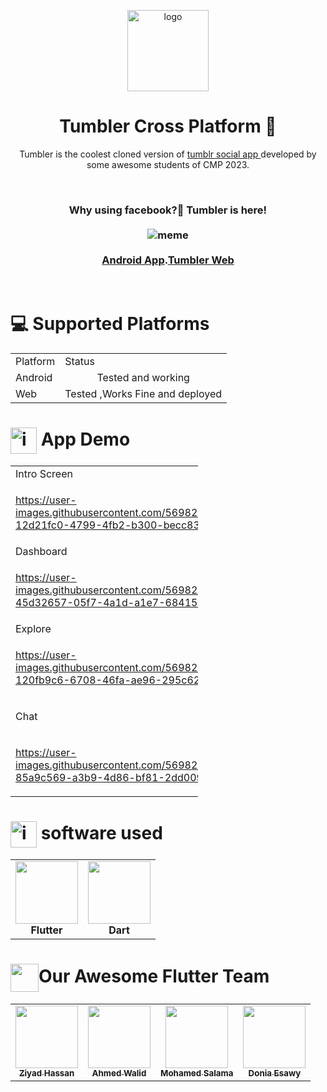 <p align="center">
  <img src="https://i.ibb.co/W51WVrj/logo.png" alt="logo" height="130" />
</p>  
<h1 align="center">
 Tumbler Cross Platform 🤳
  </h1>
 <p align="center">
Tumbler is the coolest cloned version of <a href="https://www.tumblr.com/"> tumblr social app </a> developed by some awesome students of CMP 2023.
 </p>
<br/>
  <h3 align="center" >
  Why using facebook?🤔 Tumbler is here! </br></br>
  <img src="https://c.tenor.com/tX_T48A14BwAAAAM/khaby-really.gif" alt="meme"/>
  </br></br>
   <a href="https://drive.google.com/file/d/1haxn3JmQ8tf4rdUYAw0N9KSYRcSMUSoA/view?usp=sharing"> Android App</a>.<a href="https://fweb.tumbler.social/">Tumbler Web</a>

 </a>
   </h3> 
 </br>
<h1> 
 💻 Supported Platforms
 </h1>
<div display="flex">
  <table width="auto" align="center" >
  <tr>
<td> Platform </td>
   <td> Status </td> 
   </tr>
    <tr>
<td> Android </td>
     <td align="center"> 
     Tested and working
     </td> 
   </tr>
    <tr>
<td> Web </td>
   <td> Tested ,Works Fine and deployed </td> 
  </tr>
   
  </table >
</div>
<H1>
<img src="https://raw.githubusercontent.com/seanprashad/slackmoji/master/emoji/blob/blob-b1nzy-gif.gif" alt="icons8-pacman-48" border="0" width=42px align="center"/> App Demo
 </H1>
   

<table style="table-layout: fixed;
    width: 300px;">
<tr>
<td>
 Intro Screen
 </td>
 <td>
  Intro Carousel
 </td>
 <td>
  Login
 </td>
</tr>

 <tr>

 <td>

https://user-images.githubusercontent.com/56982963/156159605-12d21fc0-4799-4fb2-b300-becc83a23f64.mp4


 </td>
 <td>
  



https://user-images.githubusercontent.com/56982963/156159957-89b0d535-e4d5-4f76-90ff-55b7f22d9134.mp4



 </td>
 <td>
  

https://user-images.githubusercontent.com/56982963/156159786-54d485a3-5f3f-4579-888b-d7796d45cae5.mp4


 </td>
</tr>
 
 <tr>
<td>
 Dashboard
 </td>
 <td>
  Create Posts
 </td>
 <td>
  Posts options
 </td>
 
</tr>
 
 <tr>
<td>
 

https://user-images.githubusercontent.com/56982963/156159994-45d32657-05f7-4a1d-a1e7-684155505427.mp4


 
 </td>
 <td>
  
  
  

https://user-images.githubusercontent.com/56982963/156160053-e308f3fe-db0f-4373-85d6-6756e386061b.mp4


  
  
 </td>
 <td>
  
  
  https://user-images.githubusercontent.com/56982963/156160096-0ec37d40-9774-47c0-9f6a-eb6a1c6cb8ce.mp4

  
  
  
 </td>
 
</tr>
 
 <tr>

 <td>
  Explore
 </td>
 <td>
  Search
 </td>
 <td>
  Tags
 </td>
</tr>
 
 <tr>

 <td>
  
  
  
https://user-images.githubusercontent.com/56982963/156160188-120fb9c6-6708-46fa-ae96-295c624426c2.mp4

 
  
  
  </td>

 <td>
  
  

https://user-images.githubusercontent.com/56982963/156160236-101da0c3-33b0-4f72-b657-c92bd9c89064.mp4


  
 </td>
 <td>
  


https://user-images.githubusercontent.com/56982963/156160307-f99a689e-0e78-4796-9d1e-e8ab8b278f01.mp4


  
 </td>
</tr>
 
  <tr>

 <td>
  
  
  Chat
 
   </td>
   
 <td>
  
  
  Profile
 
   
   </td>
 <td>
 
 error page
 
   </td>
</tr>
 
 <tr>

 <td width=300px>

  
  

https://user-images.githubusercontent.com/56982963/156160388-85a9c569-a3b9-4d86-bf81-2dd009a94b95.mp4


  
  
 </td>

 <td width=300px>




https://user-images.githubusercontent.com/56982963/156160420-21d30827-c2b9-4d6a-abc0-eed3cca48cca.mp4


  
  
  
 </td>
 
  <td width=300px>
  


![error_page](https://user-images.githubusercontent.com/56982963/156162998-d56a7e71-29f9-4da9-b4e5-073d43136c86.jpg)


  
 </td>
</tr>
</table>
 <H1>
<img src="https://raw.githubusercontent.com/seanprashad/slackmoji/master/emoji/blob/blob-bongo-gif.gif" alt="icons8-pacman-48" border="0" width=42px align="center"/> software used
 </H1>
  <table align="center">
  <tr>
   <td align="center"><img src="https://cdn.iconscout.com/icon/free/png-256/flutter-2038877-1720090.png" width="100px;" alt=""/><br /><b>Flutter</b><br />
   </td>
    <td align="center"><img src="https://www.fluttericon.com/logo_dart_192px.svg" width="100px;" alt="" /><br /><b>Dart</b><br />
    </td>
    </tr>
  </table>
 <h1> <img src="https://raw.githubusercontent.com/seanprashad/slackmoji/master/emoji/blob/blob-high-five.png" width=45px  alt="" align="center"/>Our Awesome Flutter Team  
 </h1>
<div align="center">
<table>
  <tr>
    <td align="center"><a href="https://github.com/Ziyadhassan"><img src="https://avatars.githubusercontent.com/u/56728268?v=4" width="100px;" alt=""/><br /><sub><b>Ziyad Hassan</b></sub></a><br />
    </td><td align="center"><a href="https://github.com/Ahmed-walid"><img src="https://avatars.githubusercontent.com/u/62077516?v=4" width="100px;" alt=""/><br /><sub><b>Ahmed Walid</b></sub></a><br />
    </td><td align="center"><a href="https://github.com/Mohammed-Salama"><img src="https://avatars.githubusercontent.com/u/62220722?v=4" width="100px;" alt=""/><br /><sub><b>Mohamed Salama</b></sub></a><br />
    </td> <td align="center"><a href="https://github.com/DoniaEsawi"><img src="https://avatars.githubusercontent.com/u/56982963?s=400&u=53aa0bf3394c2bbedcfc897dd2b97ef7d255faad&v=4" width="100px;" alt=""/><br /><sub><b>Donia Esawy</b></sub></a><br />
    </td>
    </tr>
  </table>
